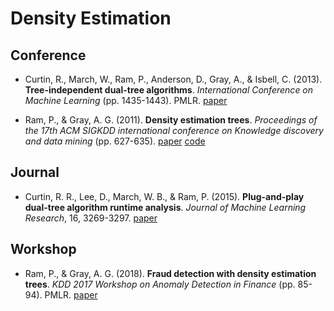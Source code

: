 # Density Estimation


## Conference

- Curtin, R., March, W., Ram, P., Anderson, D., Gray, A., & Isbell, C. (2013). **Tree-independent dual-tree algorithms**. *International Conference on Machine Learning* (pp. 1435-1443). PMLR. [paper](https://proceedings.mlr.press/v28/curtin13.html)

- Ram, P., & Gray, A. G. (2011). **Density estimation trees**. *Proceedings of the 17th ACM SIGKDD international conference on Knowledge discovery and data mining* (pp. 627-635). [paper](https://www.mlpack.org/papers/det.pdf) [code](https://github.com/mlpack/mlpack/blob/4.0.1/doc/tutorials/det.md)

## Journal

- Curtin, R. R., Lee, D., March, W. B., & Ram, P. (2015). **Plug-and-play dual-tree algorithm runtime analysis**. *Journal of Machine Learning Research*, 16, 3269-3297. [paper](https://www.jmlr.org/papers/volume16/curtin15a/curtin15a.pdf)


## Workshop

- Ram, P., & Gray, A. G. (2018). **Fraud detection with density estimation trees**. *KDD 2017 Workshop on Anomaly Detection in Finance* (pp. 85-94). PMLR. [paper](https://proceedings.mlr.press/v71/ram18a.html)

